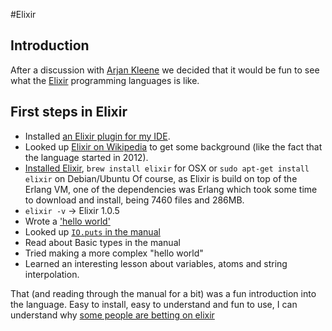 #Elixir

## Introduction

After a discussion with [Arjan Kleene] we decided that it would be fun to see
what the [Elixir] programming languages is like.

## First steps in Elixir

- Installed [an Elixir plugin for my IDE](https://github.com/KronicDeth/intellij-elixir).
- Looked up [Elixir on Wikipedia] to get some background (like the fact that the 
  language started in 2012).
- [Installed Elixir](http://elixir-lang.org/install.html), `brew install elixir` 
  for OSX or `sudo apt-get install elixir` on Debian/Ubuntu
  Of course, as Elixir is build on top of the Erlang VM, one of the dependencies 
  was Erlang which took some time to download and install, being 7460 files and 286MB.
- `elixir -v` -> Elixir 1.0.5
- Wrote a ['hello world'](hello-world.exs)
- Looked up [`IO.puts` in the manual](http://elixir-lang.org/docs/stable/elixir/)
- Read about Basic types in the manual
- Tried making a more complex "hello world"
- Learned an interesting lesson about variables, atoms and string interpolation.

That (and reading through the manual for a bit) was a fun introduction into the 
language. Easy to install, easy to understand and fun to use, I can understand 
why [some people are betting on elixir](https://medium.com/@kenmazaika/why-im-betting-on-elixir-7c8f847b58) 

[Arjan Kleene]: https://twitter.com/arjankleene
[Elixir]: http://elixir-lang.org/
[Elixir on Wikipedia]:  https://en.wikipedia.org/wiki/Elixir_(programming_language)
